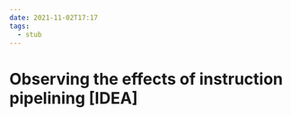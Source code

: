 ```yaml
---
date: 2021-11-02T17:17
tags: 
  - stub
---
```


# Observing the effects of instruction pipelining [IDEA]


